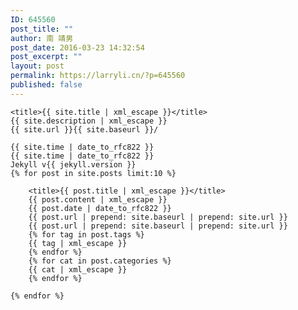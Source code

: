```yaml
---
ID: 645560
post_title: ""
author: 南 靖男
post_date: 2016-03-23 14:32:54
post_excerpt: ""
layout: post
permalink: https://larryli.cn/?p=645560
published: false
---
```



  
    <title>{{ site.title | xml_escape }}</title>
    {{ site.description | xml_escape }}
    {{ site.url }}{{ site.baseurl }}/
    
    {{ site.time | date_to_rfc822 }}
    {{ site.time | date_to_rfc822 }}
    Jekyll v{{ jekyll.version }}
    {% for post in site.posts limit:10 %}
      
        <title>{{ post.title | xml_escape }}</title>
        {{ post.content | xml_escape }}
        {{ post.date | date_to_rfc822 }}
        {{ post.url | prepend: site.baseurl | prepend: site.url }}
        {{ post.url | prepend: site.baseurl | prepend: site.url }}
        {% for tag in post.tags %}
        {{ tag | xml_escape }}
        {% endfor %}
        {% for cat in post.categories %}
        {{ cat | xml_escape }}
        {% endfor %}
      
    {% endfor %}
